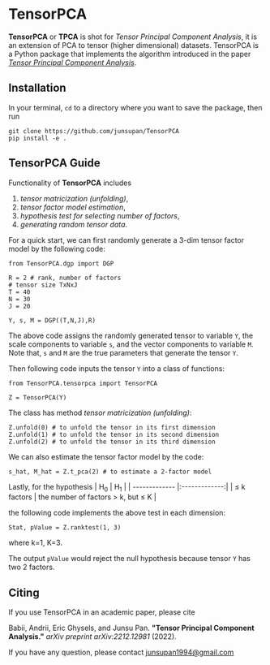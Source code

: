 # TensorPCA**TensorPCA** or **TPCA** is shot for *Tensor Principal Component Analysis*, it is an extension of PCA to tensor (higher dimensional) datasets. TensorPCA is a Python package that implements the algorithm introduced in the paper [*Tensor Principal Component Analysis*](https://arxiv.org/abs/2212.12981).## InstallationIn your terminal, `cd` to a directory where you want to save the package, then run```git clone https://github.com/junsupan/TensorPCApip install -e .```## TensorPCA GuideFunctionality of **TensorPCA** includes 1. *tensor matricization (unfolding)*, 1. *tensor factor model estimation*, 1. *hypothesis test for selecting number of factors*, 1. *generating random tensor data*.For a quick start, we can first randomly generate a 3-dim tensor factor model by the following code:```from TensorPCA.dgp import DGPR = 2 # rank, number of factors# tensor size TxNxJT = 40N = 30J = 20Y, s, M = DGP((T,N,J),R)```The above code assigns the randomly generated tensor to variable `Y`, the scale components to variable `s`, and the vector components to variable `M`. Note that, `s` and `M` are the true parameters that generate the tensor `Y`.Then following code inputs the tensor `Y` into a class of functions:```from TensorPCA.tensorpca import TensorPCAZ = TensorPCA(Y)```The class has method *tensor matricization (unfolding)*:```Z.unfold(0) # to unfold the tensor in its first dimensionZ.unfold(1) # to unfold the tensor in its second dimensionZ.unfold(2) # to unfold the tensor in its third dimension```We can also estimate the tensor factor model by the code:```s_hat, M_hat = Z.t_pca(2) # to estimate a 2-factor model```Lastly, for the hypothesis| H<sub>0</sub>  | H<sub>1</sub> || ------------- |:-------------:|| $\leq$ k factors      | the number of factors > k, but $\leq$ K     |the following code implements the above test in each dimension:```Stat, pValue = Z.ranktest(1, 3)```where k=1, K=3.The output `pValue` would reject the null hypothesis because tensor `Y` has two 2 factors.## CitingIf you use TensorPCA in an academic paper, please cite Babii, Andrii, Eric Ghysels, and Junsu Pan. **"Tensor Principal Component Analysis."** *arXiv preprint arXiv:2212.12981* (2022). If you have any question, please contact junsupan1994@gmail.com